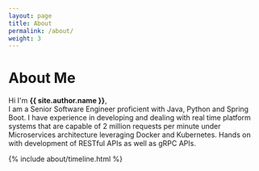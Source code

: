 ```yaml
---
layout: page
title: About
permalink: /about/
weight: 3
---
```


# **About Me**

Hi I'm **{{ site.author.name }}**,<br>
I am a Senior Software Engineer proficient with Java, Python and Spring Boot. I have experience in developing and dealing with real time platform systems that are capable of 2 million requests per minute under Microservices architecture leveraging Docker and Kubernetes. Hands on with development of RESTful APIs as well as gRPC APIs.

<div class="row">
{% include about/timeline.html %}
</div>